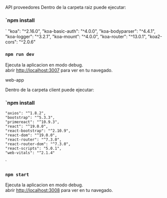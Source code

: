 API proveedores
Dentro de la carpeta raiz puede ejecutar:

### `npm install
`   "koa": "^2.16.0",
    "koa-basic-auth": "^4.0.0",
    "koa-bodyparser": "^4.4.1",
    "koa-logger": "^3.2.1",
    "koa-mount": "^4.0.0",
    "koa-router": "^13.0.1",
    "koa2-cors": "^2.0.6"
### `npm run dev`

Ejecuta la aplicacion en modo debug.\
abrir [http://localhost:3007](http://localhost:3007) para ver en tu navegado.

web-app

Dentro de la carpeta client puede ejecutar:

### `npm install

    "axios": "^1.8.2",
    "bootstrap": "^5.3.3",
    "primereact": "^10.9.3",
    "react": "^19.0.0",
    "react-bootstrap": "^2.10.9",
    "react-dom": "^19.0.0",
    "react-router": "^7.3.0",
    "react-router-dom": "^7.3.0",
    "react-scripts": "5.0.1",
    "web-vitals": "^2.1.4"
`
### `npm start`

Ejecuta la aplicacion en modo debug.\
abrir [http://localhost:3008](http://localhost:3008) para ver en tu navegado.